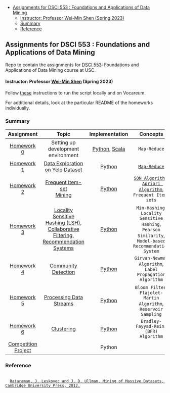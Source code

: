 <!-- TOC -->
  * [Assignments for DSCI 553 : Foundations and Applications of Data Mining](#assignments-for-dsci-553--foundations-and-applications-of-data-mining-)
      * [Instructor: Professor Wei-Min Shen (Spring 2023)](#instructor-professor-wei-min-shen-spring-2023)
    * [Summary](#summary-)
    * [Reference](#reference)
<!-- TOC -->

## Assignments for DSCI 553 : Foundations and Applications of Data Mining ##
Repo to contain the assignments for [DSCI 553](https://web-app.usc.edu/soc/syllabus/20223/32440.pdf): Foundations and Applications of Data Mining course at USC.

#### Instructor: Professor [Wei-Min Shen](https://viterbi-web.usc.edu/~wmshen/) (Spring 2023)

Follow [these](homework-assignment-0/README.md) instructions to run the script locally and on Vocareum.

For additional details, look at the particular README of the homeworks individually.

### Summary ###

|                  Assignment                  |                                                                         Topic                                                                         |                                                     Implementation                                                      |                                                                                Concepts                                                                                 |                                                                                         Dataset                                                                                         |
|:--------------------------------------------:|:-----------------------------------------------------------------------------------------------------------------------------------------------------:|:-----------------------------------------------------------------------------------------------------------------------:|:-----------------------------------------------------------------------------------------------------------------------------------------------------------------------:|:---------------------------------------------------------------------------------------------------------------------------------------------------------------------------------------:|
|     [Homework 0](homework-assignment-0)      |                                                       Setting up development <br/> environment                                                        | [Python](homework-assignment-0/word_count.py), [Scala](homework-assignment-0/scala-hw-0/src/main/scala/WordCount.scala) |                                                                            ```Map-Reduce```                                                                             |                                                                                          None                                                                                           | 
|     [Homework 1](homework-assignment-1)      |                             [Data Exploration<br/>on Yelp Dataset](homework-assignment-1/Homework%201%20Description.pdf)                              |                                         [Python](homework-assignment-1/python)                                          |                                                       [```Map-Reduce```](https://en.wikipedia.org/wiki/MapReduce)                                                       |                           [Test](https://drive.google.com/drive/folders/1JlRztnGk5LLD8xYvj6Dp5RgG45YGUNuD?usp=sharing), [Full](https://www.yelp.com/dataset)                            |
|     [Homework 2](homework-assignment-2)      |                                 [Frequent Item-set <br/>Mining](homework-assignment-2/Homework%202%20Description.pdf)                                 |                                         [Python](homework-assignment-2/python)                                          | [```SON Algorithm```](https://www.vldb.org/conf/1995/P432.PDF), <br/>[```Apriori Algorithm```](https://www.vldb.org/conf/1994/P487.PDF), <br/> ```Frequent Item-sets``` | [Simulated](https://drive.google.com/drive/folders/1Nqp66TJnE-6aJRBfSJITqta_JZJ7HmE0?usp=sharing), [Real-world](https://www.kaggle.com/datasets/chiranjivdas09/ta-feng-grocery-dataset) |
|     [Homework 3](homework-assignment-3)      | [Locality Sensitive<br/>Hashing (LSH),<br/>Collaborative Filtering,<br/>Recommendation Systems](homework-assignment-3/Homework%203%20Description.pdf) |                                         [Python](homework-assignment-3/python)                                          |                         ```Min-Hashing```, ```Locality Sensitive Hashing```, ```Pearson Similarity```, ```Model-based Recommendation System```                          |                                     [Training and Validation](https://drive.google.com/drive/folders/17JIpck9KcXA2aZYfNGsOFgGTM0qlmPkZ?usp=sharing)                                     |
|     [Homework 4](homework-assignment-4)      |                                      [Community Detection](homework-assignment-4/Homework%204%20Description.pdf)                                      |                                         [Python](homework-assignment-4/python)                                          |                                                    ```Girvan-Newman Algorithm```, ```Label Propagation Algorithm```                                                     |                                           [Graph Data](https://drive.google.com/drive/folders/1wJso0NNgK9jv4fjfRTSepYl58s1LPZQs?usp=sharing)                                            |
|     [Homework 5](homework-assignment-5)      |                                    [Processing Data Streams](homework-assignment-5/Homework%205%20Description.pdf)                                    |                                         [Python](homework-assignment-5/python)                                          |                                              ```Bloom Filter```, ```Flajolet-Martin Algorithm```, ```Reservoir Sampling```                                              |                           [Seed dataset for stream + Stream Generator](https://drive.google.com/drive/folders/1o7yFtJtPYtFUOnlaqNT_hk1thsoNo9B4?usp=sharing)                            |
|     [Homework 6](homework-assignment-6)      |                                          [Clustering](homework-assignment-6/Homework%206%20Description.pdf)                                           |                                     [Python](homework-assignment-6/python/task.py)                                      |                                                               ```Bradley-Fayyad-Reina (BFR) Algorithm```                                                                |                                        [Synthetic dataset](https://drive.google.com/drive/folders/1tLuhdAiVaet4OOYrRwWgdeT-45ZU4WCV?usp=sharing)                                        |
| [Competition Project](Competition%20Project) |                                                                                                                                                       |                                                         Python                                                          |                                                                                                                                                                         |                                                                                                                                                                                         |


### Reference
<pre>
 <code>
  <a href="http://infolab.stanford.edu/~ullman/mmds.html">Rajaraman, J. Leskovec and J. D. Ullman, Mining of Massive Datasets, Cambridge University Press, 2012.</a>
 </code>
</pre>

